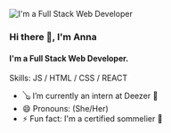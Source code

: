 ![I'm a Full Stack Web Developer](https://res.cloudinary.com/octavian2111/image/upload/v1623703159/Screenshot_2021-06-14_at_22.39.07_jrrprx.png)
### Hi there 👋, I'm **Anna**
#### I'm a Full Stack Web Developer.


Skills:   JS / HTML / CSS / REACT

- 🪕 I’m currently an intern at Deezer 🤘 
- 😄 Pronouns: (She/Her) 
- ⚡ Fun fact: I'm a certified sommelier 🍷 




